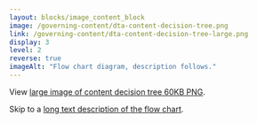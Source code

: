 ```yaml
---
layout: blocks/image_content_block
image: /governing-content/dta-content-decision-tree.png
link: /governing-content/dta-content-decision-tree-large.png
display: 3
level: 2
reverse: true
imageAlt: "Flow chart diagram, description follows."
---
```


View [large image of content decision tree 60KB PNG](/assets/img/governing-content/dta-content-decision-tree-large.png).

Skip to a [long text description of the flow chart](#content-decision-tree-long-text-description).
